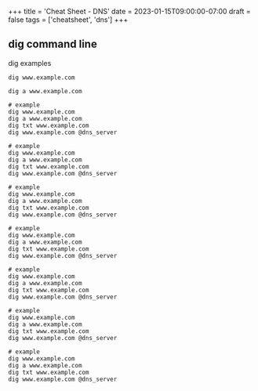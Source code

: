 +++
title = 'Cheat Sheet - DNS'
date = 2023-01-15T09:00:00-07:00
draft = false
tags = ['cheatsheet', 'dns']
+++

## dig command line

dig examples


`dig www.example.com`

`dig a www.example.com`

```shell
# example
dig www.example.com
dig a www.example.com
dig txt www.example.com
dig www.example.com @dns_server
```

```shell
# example
dig www.example.com
dig a www.example.com
dig txt www.example.com
dig www.example.com @dns_server
```

```shell
# example
dig www.example.com
dig a www.example.com
dig txt www.example.com
dig www.example.com @dns_server
```

```shell
# example
dig www.example.com
dig a www.example.com
dig txt www.example.com
dig www.example.com @dns_server
```

```shell
# example
dig www.example.com
dig a www.example.com
dig txt www.example.com
dig www.example.com @dns_server
```

```shell
# example
dig www.example.com
dig a www.example.com
dig txt www.example.com
dig www.example.com @dns_server
```

```shell
# example
dig www.example.com
dig a www.example.com
dig txt www.example.com
dig www.example.com @dns_server
```